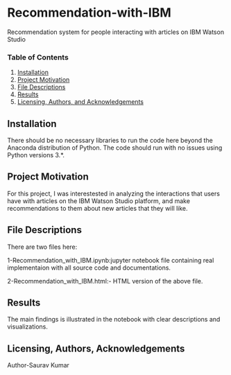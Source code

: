 # Recommendation-with-IBM
Recommendation system for people interacting with articles on IBM Watson Studio
### Table of Contents

1. [Installation](#installation)
2. [Project Motivation](#motivation)
3. [File Descriptions](#files)
4. [Results](#results)
5. [Licensing, Authors, and Acknowledgements](#licensing)

## Installation <a name="installation"></a>

There should be no necessary libraries to run the code here beyond the Anaconda distribution of Python.  The code should run with no issues using Python versions 3.*.

## Project Motivation<a name="motivation"></a>

For this project, I was interestested in analyzing  the interactions that users have with articles on the IBM Watson Studio platform, and make recommendations to them about new articles that they will like. 


## File Descriptions <a name="files"></a>

There are two files here:

1-Recommendation_with_IBM.ipynb:jupyter notebook file containing real implementaion with all source code and documentations.


2-Recommendation_with_IBM.html:- HTML version of the above file.

## Results<a name="results"></a>

The main findings is illustrated in the notebook with clear descriptions and visualizations.
## Licensing, Authors, Acknowledgements<a name="licensing"></a>
Author-Saurav Kumar
